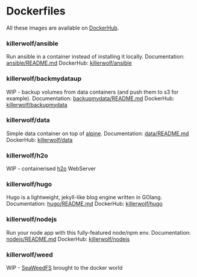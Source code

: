 # Dockerfiles 

All these images are available on [DockerHub](https://hub.docker.com/r/killerwolf/).

### killerwolf/ansible 

Run ansible in a container instead of installing it locally. 
Documentation: [ansible/README.md](https://github.com/killerwolf/Dockerfiles/tree/master/ansible)
DockerHub: [killerwolf/ansible](https://hub.docker.com/r/killerwolf/ansible)

### killerwolf/backmydataup

WIP - backup volumes from data containers (and push them to s3 for example).
Documentation: [backupmydata/README.md](https://github.com/killerwolf/Dockerfiles/tree/master/backupmydata)
DockerHub: [killerwolf/backupmydata](https://hub.docker.com/r/killerwolf/backupmydata)

### killerwolf/data 

Simple data container on top of [alpine](https://hub.docker.com/r/killerwolf/data/). 
Documentation: [data/README.md](https://github.com/killerwolf/Dockerfiles/tree/master/data)
DockerHub: [killerwolf/data](https://hub.docker.com/r/killerwolf/data)

### killerwolf/h2o

WIP - containerised [h2o](https://h2o.examp1e.net/) WebServer

### killerwolf/hugo

Hugo is a lightweight, jekyll-like blog engine written in GOlang.
Documentation: [hugo/README.md](https://github.com/killerwolf/Dockerfiles/tree/master/hugo)
DockerHub: [killerwolf/hugo](https://hub.docker.com/r/killerwolf/hugo)

### killerwolf/nodejs

Run your node app with this fully-featured node/npm env.
Documentation: [nodejs/README.md](https://github.com/killerwolf/Dockerfiles/tree/master/nodejs)
DockerHub: [killerwolf/nodejs](https://hub.docker.com/r/killerwolf/nodejs)

### killerwolf/weed

WIP - [SeaWeedFS](https://github.com/chrislusf/seaweedfs) brought to the docker world